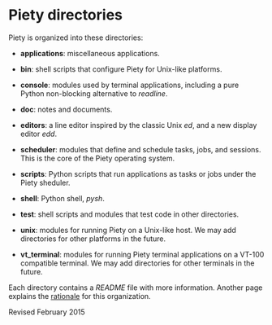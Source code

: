
Piety directories
=================

Piety is organized into these directories:

- **applications**: miscellaneous applications.

- **bin**: shell scripts that configure Piety for Unix-like platforms.

- **console**: modules used by terminal applications, including a pure
    Python non-blocking alternative to *readline*.

- **doc**: notes and documents.

- **editors**: a line editor inspired by the classic Unix *ed*, and a
    new display editor *edd*.

- **scheduler**: modules that define and schedule tasks, jobs, and
    sessions.  This is the core of the Piety operating system.

- **scripts**: Python scripts that run applications as tasks or jobs
    under the Piety sheduler.

- **shell**: Python shell, *pysh*.

- **test**: shell scripts and modules that test code in other
     directories.

- **unix**: modules for running Piety on a Unix-like host.
     We may add directories for other platforms in the future.

- **vt_terminal**: modules for running Piety terminal applications on
    a VT-100 compatible terminal.  We may add directories for other
    terminals in the future.

Each directory contains a *README* file with more information.
Another page explains the [rationale](doc/structure.md) for this organization.

Revised February 2015

